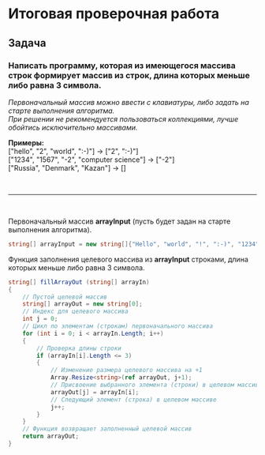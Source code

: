 # Итоговая проверочная работа

## **Задача**

### Написать программу, которая из имеющегося массива строк формирует массив из строк, длина которых меньше либо равна 3 символа.
*Первоначальный массив можно ввести с клавиатуры, либо задать на старте выполнения алгоритма.*
<br>
*При решении не рекомендуется пользоваться коллекциями, лучше обойтись исключительно массивами.*

**Примеры:** 
<br>
["hello", "2", "world", ":-)"] -> ["2", ":-)"]
<br>
["1234", "1567", "-2", "computer science"] -> ["-2"]
<br>
["Russia", "Denmark", "Kazan"] -> []

<br>

___
<br>

Первоначальный массив **arrayInput** (пусть будет задан на старте выполнения алгоритма).

```c#
string[] arrayInput = new string[]{"Hello", "world", "!", ":-)", "1234", "-2", "computer science", "RU", "Russia"};
```

Функция заполнения целевого массива из **arrayInput** строками, длина которых меньше либо равна 3 символа.
```c#
string[] fillArrayOut (string[] arrayIn)
{
    // Пустой целевой массив
    string[] arrayOut = new string[0];
    // Индекс для целевого массива
    int j = 0;
    // Цикл по элементам (строкам) первоначального массива
    for (int i = 0; i < arrayIn.Length; i++)
    {
        // Проверка длины строки
        if (arrayIn[i].Length <= 3)
        {
            // Изменение размера целевого массива на +1
            Array.Resize<string>(ref arrayOut, j+1);
            // Присвоение выбранного элемента (строки) в целевом массиве
            arrayOut[j] = arrayIn[i];
            // Следующий элемент (строка) в целевом массиве
            j++;
        }
    }
    // Функция возвращает заполненный целевой массив
    return arrayOut;
}
```
